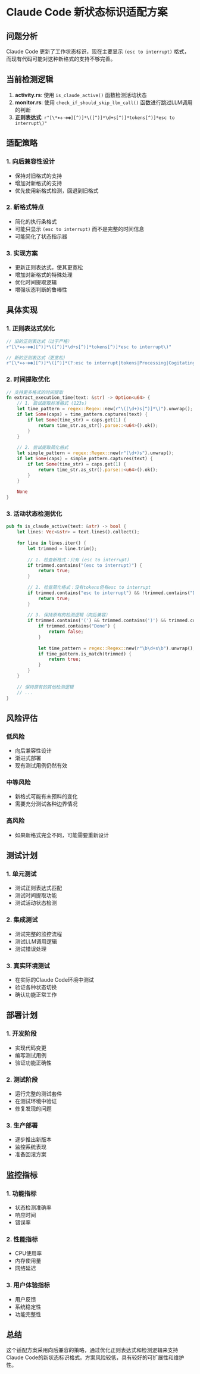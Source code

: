 # Claude Code 新状态标识适配方案

## 问题分析

Claude Code 更新了工作状态标识，现在主要显示 `(esc to interrupt)` 格式，而现有代码可能对这种新格式的支持不够完善。

## 当前检测逻辑

1. **activity.rs**: 使用 `is_claude_active()` 函数检测活动状态
2. **monitor.rs**: 使用 `check_if_should_skip_llm_call()` 函数进行跳过LLM调用的判断
3. **正则表达式**: `r"[\*✶✢·✻✽][^)]*\([^)]*\d+s[^)]*tokens[^)]*esc to interrupt\)"`

## 适配策略

### 1. 向后兼容性设计
- 保持对旧格式的支持
- 增加对新格式的支持
- 优先使用新格式检测，回退到旧格式

### 2. 新格式特点
- 简化的执行条格式
- 可能只显示 `(esc to interrupt)` 而不是完整的时间信息
- 可能简化了状态指示器

### 3. 实现方案
- 更新正则表达式，使其更宽松
- 增加对新格式的特殊处理
- 优化时间提取逻辑
- 增强状态判断的鲁棒性

## 具体实现

### 1. 正则表达式优化
```rust
// 旧的正则表达式（过于严格）
r"[\*✶✢·✻✽][^)]*\([^)]*\d+s[^)]*tokens[^)]*esc to interrupt\)"

// 新的正则表达式（更宽松）
r"[\*✶✢·✻✽][^)]*\([^)]*(?:esc to interrupt|tokens|Processing|Cogitating|Thinking)[^)]*\)"
```

### 2. 时间提取优化
```rust
// 支持更多格式的时间提取
fn extract_execution_time(text: &str) -> Option<u64> {
    // 1. 尝试提取标准格式 (123s)
    let time_pattern = regex::Regex::new(r"\((\d+)s[^)]*\)").unwrap();
    if let Some(caps) = time_pattern.captures(text) {
        if let Some(time_str) = caps.get(1) {
            return time_str.as_str().parse::<u64>().ok();
        }
    }
    
    // 2. 尝试提取简化格式
    let simple_pattern = regex::Regex::new(r"(\d+)s").unwrap();
    if let Some(caps) = simple_pattern.captures(text) {
        if let Some(time_str) = caps.get(1) {
            return time_str.as_str().parse::<u64>().ok();
        }
    }
    
    None
}
```

### 3. 活动状态检测优化
```rust
pub fn is_claude_active(text: &str) -> bool {
    let lines: Vec<&str> = text.lines().collect();
    
    for line in lines.iter() {
        let trimmed = line.trim();
        
        // 1. 检查新格式：只有 (esc to interrupt)
        if trimmed.contains("(esc to interrupt)") {
            return true;
        }
        
        // 2. 检查简化格式：没有tokens但有esc to interrupt
        if trimmed.contains("esc to interrupt") && !trimmed.contains("Done") {
            return true;
        }
        
        // 3. 保持原有的检测逻辑（向后兼容）
        if trimmed.contains('(') && trimmed.contains(')') && trimmed.contains("tokens") {
            if trimmed.contains("Done") {
                return false;
            }
            
            let time_pattern = regex::Regex::new(r"\b\d+s\b").unwrap();
            if time_pattern.is_match(trimmed) {
                return true;
            }
        }
    }
    
    // 保持原有的其他检测逻辑
    // ...
}
```

## 风险评估

### 低风险
- 向后兼容性设计
- 渐进式部署
- 现有测试用例仍然有效

### 中等风险
- 新格式可能有未预料的变化
- 需要充分测试各种边界情况

### 高风险
- 如果新格式完全不同，可能需要重新设计

## 测试计划

### 1. 单元测试
- 测试正则表达式匹配
- 测试时间提取功能
- 测试活动状态检测

### 2. 集成测试
- 测试完整的监控流程
- 测试LLM调用逻辑
- 测试错误处理

### 3. 真实环境测试
- 在实际的Claude Code环境中测试
- 验证各种状态切换
- 确认功能正常工作

## 部署计划

### 1. 开发阶段
- 实现代码变更
- 编写测试用例
- 验证功能正确性

### 2. 测试阶段
- 运行完整的测试套件
- 在测试环境中验证
- 修复发现的问题

### 3. 生产部署
- 逐步推出新版本
- 监控系统表现
- 准备回滚方案

## 监控指标

### 1. 功能指标
- 状态检测准确率
- 响应时间
- 错误率

### 2. 性能指标
- CPU使用率
- 内存使用量
- 网络延迟

### 3. 用户体验指标
- 用户反馈
- 系统稳定性
- 功能完整性

## 总结

这个适配方案采用向后兼容的策略，通过优化正则表达式和检测逻辑来支持Claude Code的新状态标识格式。方案风险较低，具有较好的可扩展性和维护性。